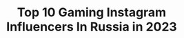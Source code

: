 ---
title: Top 10 Gaming Instagram Influencers In Russia in 2023
description: >-
  Find top gaming Instagram influencers in Russia in 2023. Most popular hashtags: #gaming #games #gamer #game.
platform: Instagram
hits: 27
text_top: Identify the best Instagram profiles on inBeat.
text_bottom: inBeat holds 27 Instagram influencers like this in Russia for you to collaborate.
profiles:
  - username: "i_chios"
    fullname: >-
      Anya °iChios°
    bio: >-
      🌍 Fulltime Cosplayer × Maker 🛠️ ▫️Mortal Kombat 11 Ambassador ▫️Nintendo RU model ▫️Zotac Gaming Cosplayer 📩 ichioscosplay@gmail.com
    location: "Russia"
    followers: 80654
    engagement: 490
    commentsToLikes: 0.035907
    id: ck8t85rojj7jb0j783gul8asg
    verified: false
    hashtags: "#overwatchcosplay, #nintendorussia, #nintendocosplay, #leagueoflegendscosplay"
  - username: "rgtcandy"
    fullname: >-
      Galina Zhukovskaya
    bio: >-
      Косплеер и блогер💋 VK: http://vk.com/galina_candy Donation: http://www.donationalerts.ru/r/RGTcandy @rgtcandy #rgtcandy
    location: "Russia"
    followers: 16123
    engagement: 1264
    commentsToLikes: 0.019115
    id: ck0tvwjqud3je0i192aooftd3
    verified: false
    hashtags: "#teamyen, #games, #cosplay, #thewitcher"
  - username: "palad1n"
    fullname: >-
      Andrey palad1n
    bio: >-
      👨🏻‍💻PC Engineer, blogger 🕹My Setup and me @palad1n 🖥PC Build Advice and Direct Collaboration! 🗣Консультации по сборке PC и сотрудничество в Direct!!!
    location: "Russia"
    followers: 42233
    engagement: 858
    commentsToLikes: 0.054730
    id: ck13bmzxgw7ks0i19s1hkqlfe
    verified: false
    hashtags: "#alienware, #gamer, #dreamsetup, #battlestation"
  - username: "itzpixchii"
    fullname: >-
      Chii | 002✨🧚‍♀️
    bio: >-
      •HIATUS• stop jap 🌸temporary defeats is nothing if its lead to ultimate victory🌸 ML • PUBGM Can fait,can snipe,can L0v3🌙 Ddy：@bakugoouu_ 😩❤️ 🇲🇾
    location: "Russia"
    followers: 4517
    engagement: 3502
    commentsToLikes: 0.043767
    id: ck13ctq14241n0i19h4awfhd0
    verified: false
    hashtags: "#sniper, #headshots, #girl, #esports"
  - username: "kseniya_kanda_cosplay"
    fullname: >-
      Kseniya Kanda cosplay
    bio: >-
      Cosplayer from Siberia 🇷🇺 Pin Up and cosplay photos Buy prints or support 👇🏻
    location: "Russia"
    followers: 4679
    engagement: 419
    commentsToLikes: 0.060766
    id: ckaozilhem1o00i78s7khiimj
    verified: false
    hashtags: "#dccomicscosplay, #usagitsukinocosplay, #nightwingcosplay, #dccosplayers"
  - username: "s1mple_fanpage"
    fullname: >-
      🇺🇦Na'Vi.s1mple Фан-Клуб №1
    bio: >-
      🥇 Лучший игрок CS:GO в 2018 🥇 🥈 Топ-2 игрок CS:GO в 2019 🥈 🏅Двухкратный финалист Major’a🏅 🖤💛Сотрудничество - Директ 🖤💛
    location: "Russia"
    followers: 20743
    engagement: 1003
    commentsToLikes: 0.010859
    id: ck9wdo9fhghxi0j78btwpou9k
    verified: false
    hashtags: "#gamer, #counterstrike, #globaloffensive, #esports"
  - username: "igromemch"
    fullname: >-
      💙🅣🅗🅔 💙 🅟🅞🅢🅗🅛🅨🅨 💙 🅖🅐🅜🅔🅡 💙 🅗🅔🅡🅔💙
    bio: >-
      🔥🄺🄰🄸🄵🅈🄴🄼🔥🅁🄾🄵🄻🄸🄼🔥🄲🄷🄸🄻🄻🄸🄼🔥 🔞🅸🅶🆁🅾🆅🅾🅸 🅳🆅🅸🅹🔞
    location: "Russia"
    followers: 19003
    engagement: 671
    commentsToLikes: 0.211835
    id: ckaotmlnawiz70i78by2n10pc
    verified: false
    hashtags: "#pc, #cs, #counterstrikeglobaloffensive, #pubgmobile"
  - username: "natusvincere_csgo"
    fullname: >-
      Natus Vincere CS:GO
    bio: >-
      ☝️Лучшие моменты Natus Vincere CS:GO в инстаграме 😆Отличное место, чтобы поднять настроение 🔥Подписывайся на наш Telegram, ссылка ниже
    location: "Russia"
    followers: 21209
    engagement: 744
    commentsToLikes: 0.020878
    id: ck8t19k20ux1o0j78usp85pb9
    verified: false
    hashtags: ""
  - username: "viper__fc"
    fullname: >-
      Viperfc
    bio: >-
      #IamSOUL • Hit follow button to get all @soulesportsofficial updates ! 🔥 • Official account @soul_viper • Gfx | @md_2square • Click here for links👇🏻
    location: "Russia"
    followers: 6928
    engagement: 3696
    commentsToLikes: 0.019405
    id: ckapcke9v46ho0i78z8ky8yo5
    verified: false
    hashtags: "#pubgcomedy, #indiangamers, #pubgpc, #viperfc"
  - username: "_brawl.stars.ukr"
    fullname: >-
      BRAWL STARS UKR [18k🌀20k]
    bio: >-
      💫МЕМЫ , АРТЫ И КОНКУРСЫ💫 💫Наш клуб : UkraineGang [#2G2COLLR]💫 💫Funny moments в Актуальном)💫 ⚡ПОДПИШИСЬ 😏♥️⚡
    location: "Russia"
    followers: 19338
    engagement: 385
    commentsToLikes: 0.040559
    id: ck8t18sruutze0j78g978okjm
    verified: false
    hashtags: "#hayday, #bs, #brawlmemes, #clashofclans"
---